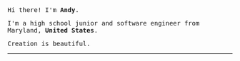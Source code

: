 <p><samp>Hi there! I'm <b>Andy</b>.</samp></p>
<p><samp>I'm a high school junior and software engineer from Maryland, <b>United States</b>.</samp></p>
<p><samp><bold>Creation is beautiful.</bold>
<hr>
<p>

</p>

